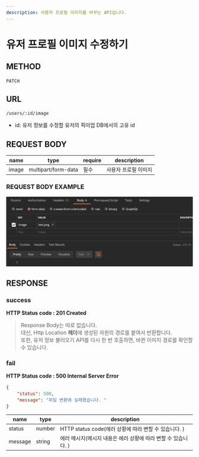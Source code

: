 ```yaml
---
description: 사용자 프로필 이미지를 바꾸는 API입니다. 
---
```


# 유저 프로필 이미지 수정하기

## METHOD

```http
PATCH
```

## URL

```http
/users/:id/image
```

* id: 유저 정보를 수정할 유저의 픽미업 DB에서의 고유 id

## REQUEST BODY
|name|type|require|description
|---|---|---|---|
|image|multipart/form-data|필수|사용자 프로필 이미지|

### REQUEST BODY EXAMPLE
![example on POSTMAN](../.gitbook/assets/update-profile-image.png)


## RESPONSE
### success
**HTTP Status code : 201 Created**
> Response Body는 따로 없습니다.  
> 대신, Http Location **헤더**에 생성된 자원의 경로를 붙여서 반환합니다.  
> 또한, 유저 정보 불러오기 API를 다시 한 번 호출하면, 바뀐 이미지 경로를 확인할 수 있습니다.

### fail
**HTTP Status code : 500 Internal Server Error**
```json
{
    "status": 500,
    "message": "파일 변환에 실패했습니다. "
}
```

|name|type|description|
|---|---|---|
|status|number|HTTP status code(에러 상황에 따라 변할 수 있습니다. )|
|message|string|에러 메시지(메시지 내용은 에러 상황에 따라 변할 수 있습니다. )|
